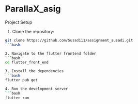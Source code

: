 # ParallaX_asig

Project Setup

1. Clone the repository:
```bash
git clone https://github.com/Susadi11/assignment_susadi.git
```bash

2. Navigate to the flutter frontend folder
```bash
cd flutter_front_end

3. Install the dependencies
```bash
flutter pub get

4. Run the development server
```bash
flutter run
